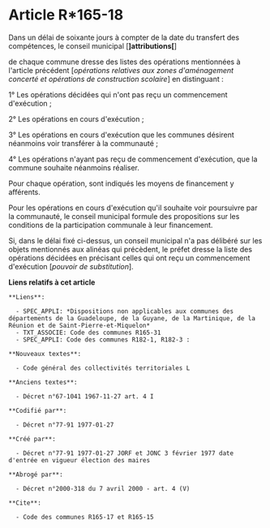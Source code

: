 # Article R*165-18

Dans un délai de soixante jours à compter de la date du transfert des compétences, le conseil municipal [**]attributions[**]

de chaque commune dresse des listes des opérations mentionnées à l'article précédent [*opérations relatives aux zones
d'aménagement concerté et opérations de construction scolaire*] en distinguant : 

1° Les opérations décidées qui n'ont pas reçu un commencement d'exécution ; 

2° Les opérations en cours d'exécution ; 

3° Les opérations en cours d'exécution que les communes désirent néanmoins voir transférer à la communauté ; 

4° Les opérations n'ayant pas reçu de commencement d'exécution, que la commune souhaite néanmoins réaliser. 

Pour chaque opération, sont indiqués les moyens de financement y afférents. 

Pour les opérations en cours d'exécution qu'il souhaite voir poursuivre par la communauté, le conseil municipal formule des
propositions sur les conditions de la participation communale à leur financement. 

Si, dans le délai fixé ci-dessus, un conseil municipal n'a pas délibéré sur les objets mentionnés aux alinéas qui précèdent,
le préfet dresse la liste des opérations décidées en précisant celles qui ont reçu un commencement d'exécution [*pouvoir de
substitution*].

**Liens relatifs à cet article**

	**Liens**:

	  - SPEC_APPLI: *Dispositions non applicables aux communes des départements de la Guadeloupe, de la Guyane, de la Martinique, de la Réunion et de Saint-Pierre-et-Miquelon*
	  - TXT_ASSOCIE: Code des communes R165-31
	  - SPEC_APPLI: Code des communes R182-1, R182-3 :

	**Nouveaux textes**:

	  - Code général des collectivités territoriales L

	**Anciens textes**:

	  - Décret n°67-1041 1967-11-27 art. 4 I

	**Codifié par**:

	  - Décret n°77-91 1977-01-27

	**Créé par**:

	  - Décret n°77-91 1977-01-27 JORF et JONC 3 février 1977 date d'entrée en vigueur élection des maires

	**Abrogé par**:

	  - Décret n°2000-318 du 7 avril 2000 - art. 4 (V)

	**Cite**:

	  - Code des communes R165-17 et R165-15
